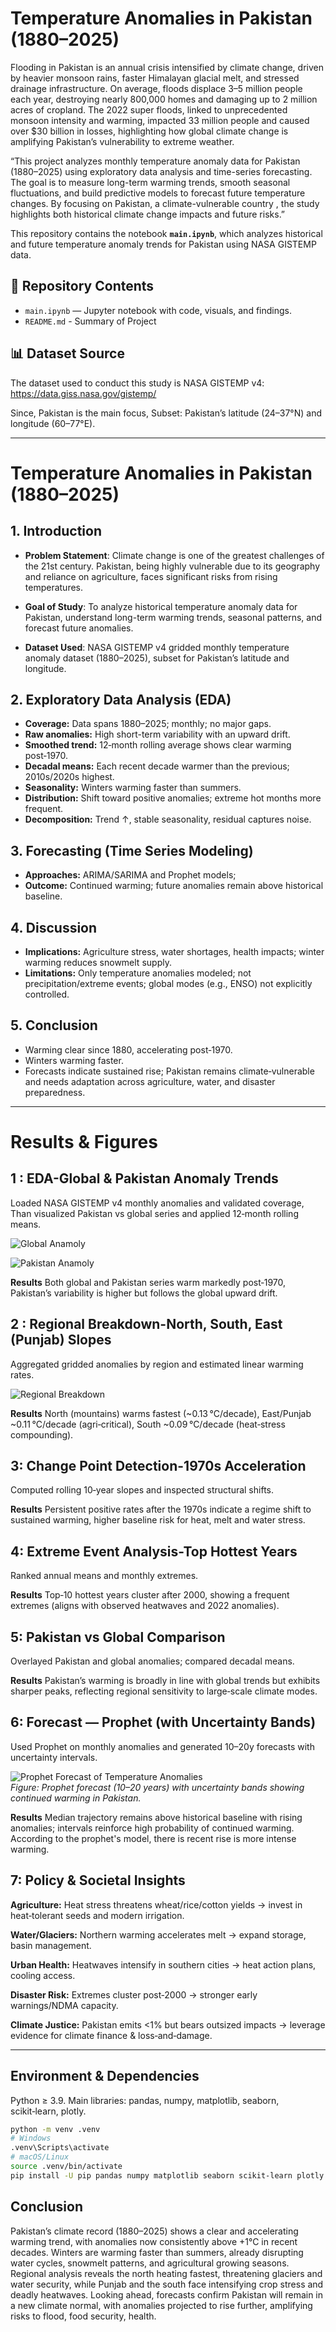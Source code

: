# Temperature Anomalies in Pakistan (1880–2025)

Flooding in Pakistan is an annual crisis intensified by climate change, driven by heavier monsoon rains, faster Himalayan glacial melt, and stressed drainage infrastructure. On average, floods displace 3–5 million people each year, destroying nearly 800,000 homes and damaging up to 2 million acres of cropland. The 2022 super floods, linked to unprecedented monsoon intensity and warming, impacted 33 million people and caused over $30 billion in losses, highlighting how global climate change is amplifying Pakistan’s vulnerability to extreme weather.

“This project analyzes monthly temperature anomaly data for Pakistan (1880–2025) using exploratory data analysis and time-series forecasting. The goal is to measure long-term warming trends, smooth seasonal fluctuations, and build predictive models to forecast future temperature changes. By focusing on Pakistan, a climate-vulnerable country , the study highlights both historical climate change impacts and future risks.”

This repository contains the notebook **`main.ipynb`**, which analyzes historical and future temperature anomaly trends for Pakistan using NASA GISTEMP data.

## 📁 Repository Contents
- `main.ipynb` — Jupyter notebook with code, visuals, and findings.
- `README.md` - Summary of Project 

## 📊 Dataset Source
The dataset used to conduct this study is NASA GISTEMP v4: https://data.giss.nasa.gov/gistemp/

Since, Pakistan is the main focus, Subset: Pakistan’s latitude (24–37°N) and longitude (60–77°E).

---

# Temperature Anomalies in Pakistan (1880–2025)

## 1. Introduction

- **Problem Statement**: Climate change is one of the greatest challenges of the 21st century. Pakistan, being highly vulnerable due to its geography and reliance on agriculture, faces significant risks from rising temperatures.

- **Goal of Study**: To analyze historical temperature anomaly data for Pakistan, understand long-term warming trends, seasonal patterns, and forecast future anomalies.

- **Dataset Used**: NASA GISTEMP v4 gridded monthly temperature anomaly dataset (1880–2025), subset for Pakistan’s latitude and longitude.

## 2. Exploratory Data Analysis (EDA)
- **Coverage:** Data spans 1880–2025; monthly; no major gaps.
- **Raw anomalies:** High short-term variability with an upward drift.
- **Smoothed trend:** 12‑month rolling average shows clear warming post‑1970.
- **Decadal means:** Each recent decade warmer than the previous; 2010s/2020s highest.
- **Seasonality:** Winters warming faster than summers.
- **Distribution:** Shift toward positive anomalies; extreme hot months more frequent.
- **Decomposition:** Trend ↑, stable seasonality, residual captures noise.

## 3. Forecasting (Time Series Modeling)
- **Approaches:** ARIMA/SARIMA and Prophet models;
- **Outcome:** Continued warming; future anomalies remain above historical baseline.

## 4. Discussion
- **Implications:** Agriculture stress, water shortages, health impacts; winter warming reduces snowmelt supply.
- **Limitations:** Only temperature anomalies modeled; not precipitation/extreme events; global modes (e.g., ENSO) not explicitly controlled.

## 5. Conclusion
- Warming clear since 1880, accelerating post‑1970.
- Winters warming faster.
- Forecasts indicate sustained rise; Pakistan remains climate‑vulnerable and needs adaptation across agriculture, water, and disaster preparedness.

---

# Results & Figures 

## 1 : EDA-Global & Pakistan Anomaly Trends
Loaded NASA GISTEMP v4 monthly anomalies and validated coverage, Than visualized Pakistan vs global series and applied 12‑month rolling means.

![Global Anamoly](global.png) 

![Pakistan Anamoly](pakistan.png) 

**Results** Both global and Pakistan series warm markedly post‑1970, Pakistan’s variability is higher but follows the global upward drift.

## 2 : Regional Breakdown-North, South, East (Punjab) Slopes
Aggregated gridded anomalies by region and estimated linear warming rates.

![Regional Breakdown](regional.png)  

**Results** North (mountains) warms fastest (~0.13 °C/decade), East/Punjab ~0.11 °C/decade (agri‑critical), South ~0.09 °C/decade (heat‑stress compounding).

## 3: Change Point Detection-1970s Acceleration
Computed rolling 10‑year slopes and inspected structural shifts.

**Results** Persistent positive rates after the 1970s indicate a regime shift to sustained warming, higher baseline risk for heat, melt and water stress.

## 4: Extreme Event Analysis-Top Hottest Years
Ranked annual means and monthly extremes.

**Results** Top‑10 hottest years cluster after 2000, showing a frequent extremes (aligns with observed heatwaves and 2022 anomalies).

## 5: Pakistan vs Global Comparison
Overlayed Pakistan and global anomalies; compared decadal means.

**Results** Pakistan’s warming is broadly in line with global trends but exhibits sharper peaks, reflecting regional sensitivity to large‑scale climate modes.

## 6: Forecast — Prophet (with Uncertainty Bands)
Used Prophet on monthly anomalies and generated 10–20y forecasts with uncertainty intervals.

![Prophet Forecast of Temperature Anomalies](prophets.png)  
*Figure: Prophet forecast (10–20 years) with uncertainty bands showing continued warming in Pakistan.*  

**Results** Median trajectory remains above historical baseline with rising anomalies; intervals reinforce high probability of continued warming. According to the prophet's model, there is recent rise is more intense warming. 

## 7: Policy & Societal Insights
**Agriculture:** Heat stress threatens wheat/rice/cotton yields → invest in heat‑tolerant seeds and modern irrigation.

**Water/Glaciers:** Northern warming accelerates melt → expand storage, basin management.

**Urban Health:** Heatwaves intensify in southern cities → heat action plans, cooling access.

**Disaster Risk:** Extremes cluster post‑2000 → stronger early warnings/NDMA capacity.

**Climate Justice:** Pakistan emits <1% but bears outsized impacts → leverage evidence for climate finance & loss‑and‑damage.

---

##  Environment & Dependencies
Python ≥ 3.9. Main libraries: pandas, numpy, matplotlib, seaborn, scikit‑learn, plotly.

```bash
python -m venv .venv
# Windows
.venv\Scripts\activate
# macOS/Linux
source .venv/bin/activate
pip install -U pip pandas numpy matplotlib seaborn scikit-learn plotly prophet pmdarima
```


## Conclusion 

Pakistan’s climate record (1880–2025) shows a clear and accelerating warming trend, with anomalies now consistently above +1°C in recent decades. Winters are warming faster than summers, already disrupting water cycles, snowmelt patterns, and agricultural growing seasons.
Regional analysis reveals the north heating fastest, threatening glaciers and water security, while Punjab and the south face intensifying crop stress and deadly heatwaves.
Looking ahead, forecasts confirm Pakistan will remain in a new climate normal, with anomalies projected to rise further, amplifying risks to flood, food security, health. 

